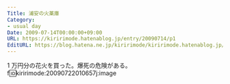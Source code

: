 ```yaml
---
Title: 浦安の火薬庫
Category:
- usual day
Date: 2009-07-14T00:00:00+09:00
URL: https://kiririmode.hatenablog.jp/entry/20090714/p1
EditURL: https://blog.hatena.ne.jp/kiririmode/kiririmode.hatenablog.jp/atom/entry/8454420450078212853
---
```



1 万円分の花火を買った。爆死の危険がある。
f:id:kiririmode:20090722010657j:image
